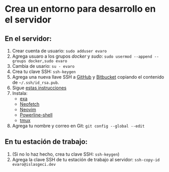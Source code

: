 # Crea un entorno para desarrollo en el servidor

## En el servidor:

1. Crear cuenta de usuario: `sudo adduser evaro`
1. Agrega usuaro a los grupos _docker_ y _sudo_: `sudo usermod --append --groups docker,sudo evaro`
1. Cambia de usario: `su - evaro`
1. Crea tu clave SSH: `ssh-keygen`
1. Agrega una nueva llave SSH a [GitHub](https://github.com/settings/keys/) y [Bitbucket](https://bitbucket.org/account/settings/ssh-keys/) copiando el contenido de `~/.ssh/id_rsa.pub`.
1. Sigue [estas instrucciones](https://github.com/devarops/dotfiles/blob/develop/README.md)
1. Instala:
    - [exa](https://github.com/ogham/exa)
    - [Neofetch](https://github.com/dylanaraps/neofetch)
    - [Neovim](https://github.com/neovim/neovim)
    - [Powerline-shell](https://github.com/b-ryan/powerline-shell)
    - [tmux](https://github.com/tmux/tmux)
1. Agrega tu nombre y correo en Git: `git config --global --edit`

## En tu estación de trabajo:

1. (Si no lo haz hecho, crea tu clave SSH: `ssh-keygen`)
1. Agrega la clave SSH de tu estación de trabajo al servidor: `ssh-copy-id evaro@islasgeci.dev`
